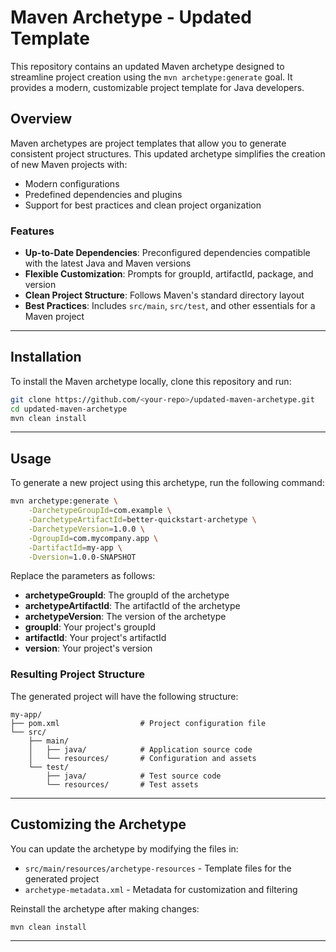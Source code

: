 # Maven Archetype - Updated Template

This repository contains an updated Maven archetype designed to streamline project creation using the `mvn archetype:generate` goal. It provides a modern, customizable project template for Java developers.

## Overview
Maven archetypes are project templates that allow you to generate consistent project structures. This updated archetype simplifies the creation of new Maven projects with:
- Modern configurations
- Predefined dependencies and plugins
- Support for best practices and clean project organization

### Features
- **Up-to-Date Dependencies**: Preconfigured dependencies compatible with the latest Java and Maven versions
- **Flexible Customization**: Prompts for groupId, artifactId, package, and version
- **Clean Project Structure**: Follows Maven's standard directory layout
- **Best Practices**: Includes `src/main`, `src/test`, and other essentials for a Maven project

---

## Installation
To install the Maven archetype locally, clone this repository and run:

```bash
git clone https://github.com/<your-repo>/updated-maven-archetype.git
cd updated-maven-archetype
mvn clean install
```

---

## Usage
To generate a new project using this archetype, run the following command:

```bash
mvn archetype:generate \
    -DarchetypeGroupId=com.example \
    -DarchetypeArtifactId=better-quickstart-archetype \
    -DarchetypeVersion=1.0.0 \
    -DgroupId=com.mycompany.app \
    -DartifactId=my-app \
    -Dversion=1.0.0-SNAPSHOT
```

Replace the parameters as follows:
- **archetypeGroupId**: The groupId of the archetype
- **archetypeArtifactId**: The artifactId of the archetype
- **archetypeVersion**: The version of the archetype
- **groupId**: Your project's groupId
- **artifactId**: Your project's artifactId
- **version**: Your project's version

### Resulting Project Structure
The generated project will have the following structure:

```plaintext
my-app/
├── pom.xml                  # Project configuration file
└── src/
    ├── main/
    │   ├── java/            # Application source code
    │   └── resources/       # Configuration and assets
    └── test/
        ├── java/            # Test source code
        └── resources/       # Test assets
```

---

## Customizing the Archetype
You can update the archetype by modifying the files in:
- `src/main/resources/archetype-resources` - Template files for the generated project
- `archetype-metadata.xml` - Metadata for customization and filtering

Reinstall the archetype after making changes:

```bash
mvn clean install
```

---

